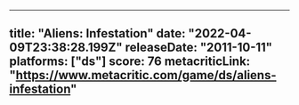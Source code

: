 
---
title: "Aliens: Infestation"
date: "2022-04-09T23:38:28.199Z"
releaseDate: "2011-10-11"
platforms: ["ds"]
score: 76
metacriticLink: "https://www.metacritic.com/game/ds/aliens-infestation"
---

